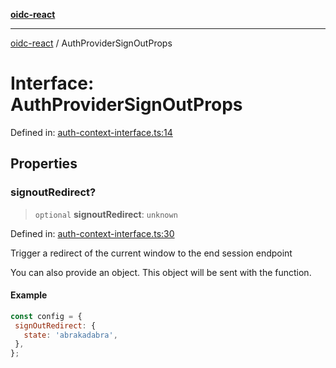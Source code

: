 [**oidc-react**](../README.md)

***

[oidc-react](../README.md) / AuthProviderSignOutProps

# Interface: AuthProviderSignOutProps

Defined in: [auth-context-interface.ts:14](https://github.com/bjerkio/oidc-react/blob/main/src/auth-context-interface.ts#L14)

## Properties

### signoutRedirect?

> `optional` **signoutRedirect**: `unknown`

Defined in: [auth-context-interface.ts:30](https://github.com/bjerkio/oidc-react/blob/main/src/auth-context-interface.ts#L30)

Trigger a redirect of the current window to the end session endpoint

You can also provide an object. This object will be sent with the
function.

#### Example

```javascript
const config = {
 signOutRedirect: {
   state: 'abrakadabra',
 },
};
```

